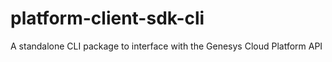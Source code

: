 # platform-client-sdk-cli
A standalone CLI package to interface with the Genesys Cloud Platform API
